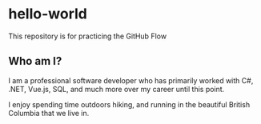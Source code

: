 # hello-world
This repository is for practicing the GitHub Flow

## Who am I?
I am a professional software developer who has primarily worked with C#, .NET, Vue.js, SQL, and much more over my career until this point.

I enjoy spending time outdoors hiking, and running in the beautiful British Columbia that we live in.
